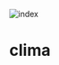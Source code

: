 ![index](https://user-images.githubusercontent.com/33339574/133958949-b66c9bc7-9829-45ed-9327-eec9fed5aedd.png)
# clima
